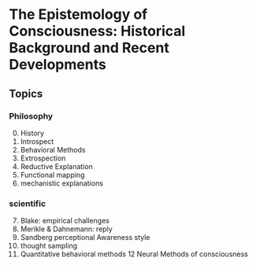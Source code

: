 # The Epistemology of Consciousness: Historical Background and Recent Developments

## Topics

### Philosophy  
0. History
1. Introspect
2. Behavioral Methods
3. Extrospection
4. Reductive Explanation
5. Functional mapping
6. mechanistic explanations  

### scientific
7. Blake: empirical challenges
8. Merikle & Dahnemann: reply
9. Sandberg perceptional Awareness style
10. thought sampling
11. Quantitative behavioral methods
12 Neural Methods of consciousness
